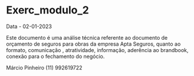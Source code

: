 # Exerc_modulo_2

Data - 02-01-2023

Este documento é uma análise técnica referente ao documento de orçamento de seguros para obras da empresa Apta Seguros, quanto ao formato, comunicação , atratividade, informação, aderência ao brandbook, conexão para o fechamento do negócio. 

Márcio Pinheiro
(11) 992619722
